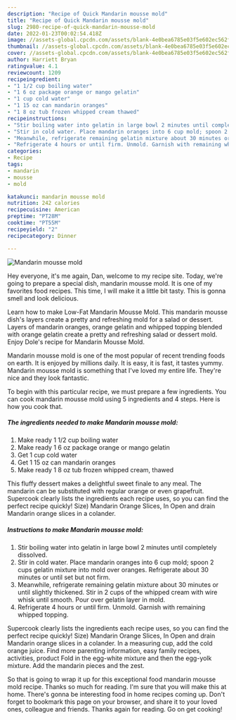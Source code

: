 ```yaml
---
description: "Recipe of Quick Mandarin mousse mold"
title: "Recipe of Quick Mandarin mousse mold"
slug: 2980-recipe-of-quick-mandarin-mousse-mold
date: 2022-01-23T00:02:54.418Z
image: //assets-global.cpcdn.com/assets/blank-4e0bea6785e03f5e602ec562f230caae08da540cada707380b4fe1bbebba43da.png
thumbnail: //assets-global.cpcdn.com/assets/blank-4e0bea6785e03f5e602ec562f230caae08da540cada707380b4fe1bbebba43da.png
cover: //assets-global.cpcdn.com/assets/blank-4e0bea6785e03f5e602ec562f230caae08da540cada707380b4fe1bbebba43da.png
author: Harriett Bryan
ratingvalue: 4.1
reviewcount: 1209
recipeingredient:
- "1 1/2 cup boiling water"
- "1 6 oz package orange or mango gelatin"
- "1 cup cold water"
- "1 15 oz can mandarin oranges"
- "1 8 oz tub frozen whipped cream thawed"
recipeinstructions:
- "Stir boiling water into gelatin in large bowl 2 minutes until completely dissolved."
- "Stir in cold water. Place mandarin oranges into 6 cup mold; spoon 2 cups gelatin mixture into mold over oranges. Refrigerate about 30 minutes or until set but not firm."
- "Meanwhile, refrigerate remaining gelatin mixture about 30 minutes or until slightly thickened. Stir in 2 cups of the whipped cream with wire whisk until smooth. Pour over gelatin layer in mold."
- "Refrigerate 4 hours or until firm. Unmold. Garnish with remaining whipped topping."
categories:
- Recipe
tags:
- mandarin
- mousse
- mold

katakunci: mandarin mousse mold 
nutrition: 242 calories
recipecuisine: American
preptime: "PT28M"
cooktime: "PT55M"
recipeyield: "2"
recipecategory: Dinner

---
```



![Mandarin mousse mold](//assets-global.cpcdn.com/assets/blank-4e0bea6785e03f5e602ec562f230caae08da540cada707380b4fe1bbebba43da.png)

Hey everyone, it's me again, Dan, welcome to my recipe site. Today, we're going to prepare a special dish, mandarin mousse mold. It is one of my favorites food recipes. This time, I will make it a little bit tasty. This is gonna smell and look delicious.

Learn how to make Low-Fat Mandarin Mousse Mold. This mandarin mousse dish&#39;s layers create a pretty and refreshing mold for a salad or dessert. Layers of mandarin oranges, orange gelatin and whipped topping blended with orange gelatin create a pretty and refreshing salad or dessert mold. Enjoy Dole&#39;s recipe for Mandarin Mousse Mold.

Mandarin mousse mold is one of the most popular of recent trending foods on earth. It is enjoyed by millions daily. It is easy, it is fast, it tastes yummy. Mandarin mousse mold is something that I've loved my entire life. They're nice and they look fantastic.


To begin with this particular recipe, we must prepare a few ingredients. You can cook mandarin mousse mold using 5 ingredients and 4 steps. Here is how you cook that.

<!--inarticleads1-->

##### The ingredients needed to make Mandarin mousse mold:

1. Make ready 1 1/2 cup boiling water
1. Make ready 1 6 oz package orange or mango gelatin
1. Get 1 cup cold water
1. Get 1 15 oz can mandarin oranges
1. Make ready 1 8 oz tub frozen whipped cream, thawed


This fluffy dessert makes a delightful sweet finale to any meal. The mandarin can be substituted with regular orange or even grapefruit. Supercook clearly lists the ingredients each recipe uses, so you can find the perfect recipe quickly! Size) Mandarin Orange Slices, In Open and drain Mandarin orange slices in a colander. 

<!--inarticleads2-->

##### Instructions to make Mandarin mousse mold:

1. Stir boiling water into gelatin in large bowl 2 minutes until completely dissolved.
1. Stir in cold water. Place mandarin oranges into 6 cup mold; spoon 2 cups gelatin mixture into mold over oranges. Refrigerate about 30 minutes or until set but not firm.
1. Meanwhile, refrigerate remaining gelatin mixture about 30 minutes or until slightly thickened. Stir in 2 cups of the whipped cream with wire whisk until smooth. Pour over gelatin layer in mold.
1. Refrigerate 4 hours or until firm. Unmold. Garnish with remaining whipped topping.


Supercook clearly lists the ingredients each recipe uses, so you can find the perfect recipe quickly! Size) Mandarin Orange Slices, In Open and drain Mandarin orange slices in a colander. In a measuring cup, add the cold orange juice. Find more parenting information, easy family recipes, activities, product Fold in the egg-white mixture and then the egg-yolk mixture. Add the mandarin pieces and the zest. 

So that is going to wrap it up for this exceptional food mandarin mousse mold recipe. Thanks so much for reading. I'm sure that you will make this at home. There's gonna be interesting food in home recipes coming up. Don't forget to bookmark this page on your browser, and share it to your loved ones, colleague and friends. Thanks again for reading. Go on get cooking!
